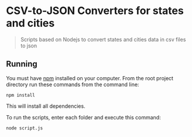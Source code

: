 # CSV-to-JSON Converters for states and cities

> Scripts based on Nodejs to convert states and cities data in csv files to json


## Running

You must have [npm](https://www.npmjs.org/) installed on your computer.
From the root project directory run these commands from the command line:

    npm install

This will install all dependencies.

To run the scripts, enter each folder and execute this command:

    node script.js